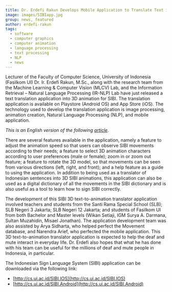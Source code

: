 ```yaml
---
title: Dr. Erdefi Rakun Develops Mobile Application to Translate Text into 3D Animation SIBI for the Deaf
image: images/SIBIapp.jpg
group: news, featured 
author: erdefi-rakun
tags:
  - software
  - computer graphics
  - computer animation
  - language processing
  - text processing
  - NLP
  - news
---
```


<!-- excerpt start -->
Lecturer of the Faculty of Computer Science, University of Indonesia (Fasilkom UI) Dr. Ir. Erdefi Rakun, M.Sc., along with the research team from the Machine Learning & Computer Vision (MLCV) Lab, and the Information Retrieval – Natural Language Processing (IR-NLP) Lab have just released a text translation application into 3D animation for SIBI. The translation application is available on Playstore (Android OS) and App Store (iOS). The technology used to develop the translation application is image processing, animation creation, Natural Language Processing (NLP), and mobile application.
<!-- excerpt end -->

_This is an English version of the following_ [_article_](https://cs.ui.ac.id/2023/08/29/dr-erdefi-ciptakan-aplikasi-mobile-penerjemah-teks-menjadi-animasi-3d-sibi-untuk-tunarungu/).

There are several features available in the application, namely a feature to adjust the animation speed so that users can observe SIBI movements according to their needs; a feature to select 3D animation characters according to user preferences (male or female); zoom in or zoom out feature; a feature to rotate the 3D model, so that movements can be seen from various directions (left, right, and front); and a help feature as a guide to using the application. In addition to being used as a translator of Indonesian sentences into 3D SIBI animations, this application can also be used as a digital dictionary of all the movements in the SIBI dictionary and is also useful as a tool to learn how to sign SIBI correctly.

The development of this SIBI 3D text-to-animation translator application involved teachers and students from the Santi Rama Special School (SLB); SLB Negeri 3 Jakarta; SLB Negeri 12 Jakarta; and students of Fasilkom UI from both Bachelor and Master levels (Wikan Setiaji, IGM Surya A. Darmana, Sultan Muzahidin, Misael Jonathan). The application development team was also assisted by Arya Sidharta, who helped perfect the Movement database, and Narendra Arief, who perfected the mobile application. This 3D text-to-animation translator application is expected to help the deaf and mute interact in everyday life. Dr. Erdefi also hopes that what he has done with his team can be useful for the millions of deaf and mute people in Indonesia, in particular.

The Indonesian Sign Language System (SIBI) application can be downloaded via the following link:
- [http://cs.ui.ac.id/SIBI.IOS](http://cs.ui.ac.id/SIBI.IOS)
- [http://cs.ui.ac.id/SIBI.Android](http://cs.ui.ac.id/SIBI.Android)
